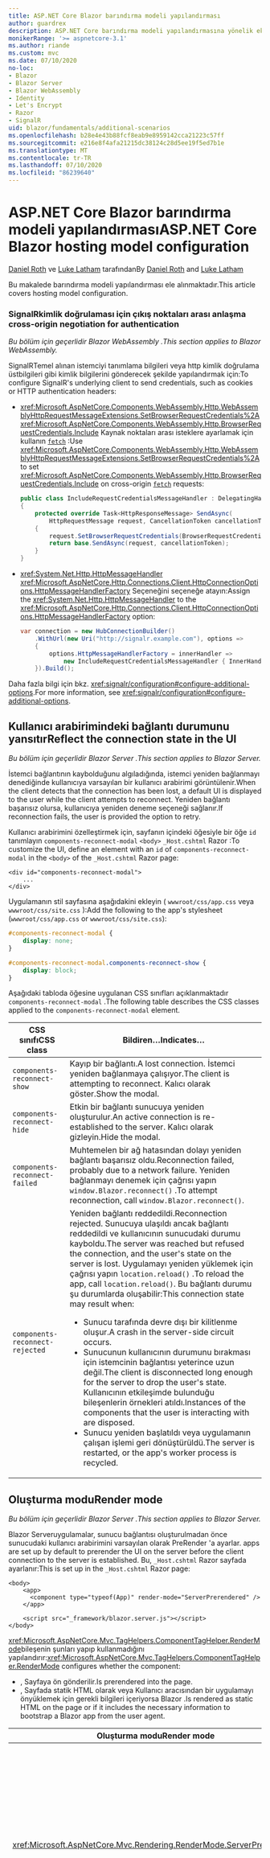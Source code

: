 ```yaml
---
title: ASP.NET Core Blazor barındırma modeli yapılandırması
author: guardrex
description: ASP.NET Core barındırma modeli yapılandırmasına yönelik ek senaryolar hakkında bilgi edinin Blazor .
monikerRange: '>= aspnetcore-3.1'
ms.author: riande
ms.custom: mvc
ms.date: 07/10/2020
no-loc:
- Blazor
- Blazor Server
- Blazor WebAssembly
- Identity
- Let's Encrypt
- Razor
- SignalR
uid: blazor/fundamentals/additional-scenarios
ms.openlocfilehash: b28e4e43b88fcf8eab9e8959142cca21223c57ff
ms.sourcegitcommit: e216e8f4afa21215dc38124c28d5ee19f5ed7b1e
ms.translationtype: MT
ms.contentlocale: tr-TR
ms.lasthandoff: 07/10/2020
ms.locfileid: "86239640"
---
```

# <a name="aspnet-core-blazor-hosting-model-configuration"></a><span data-ttu-id="b8b87-103">ASP.NET Core Blazor barındırma modeli yapılandırması</span><span class="sxs-lookup"><span data-stu-id="b8b87-103">ASP.NET Core Blazor hosting model configuration</span></span>

<span data-ttu-id="b8b87-104">[Daniel Roth](https://github.com/danroth27) ve [Luke Latham](https://github.com/guardrex) tarafından</span><span class="sxs-lookup"><span data-stu-id="b8b87-104">By [Daniel Roth](https://github.com/danroth27) and [Luke Latham](https://github.com/guardrex)</span></span>

<span data-ttu-id="b8b87-105">Bu makalede barındırma modeli yapılandırması ele alınmaktadır.</span><span class="sxs-lookup"><span data-stu-id="b8b87-105">This article covers hosting model configuration.</span></span>

### <a name="signalr-cross-origin-negotiation-for-authentication"></a>SignalR<span data-ttu-id="b8b87-106">kimlik doğrulaması için çıkış noktaları arası anlaşma</span><span class="sxs-lookup"><span data-stu-id="b8b87-106"> cross-origin negotiation for authentication</span></span>

<span data-ttu-id="b8b87-107">*Bu bölüm için geçerlidir Blazor WebAssembly .*</span><span class="sxs-lookup"><span data-stu-id="b8b87-107">*This section applies to Blazor WebAssembly.*</span></span>

<span data-ttu-id="b8b87-108">SignalRTemel alınan istemciyi tanımlama bilgileri veya http kimlik doğrulama üstbilgileri gibi kimlik bilgilerini gönderecek şekilde yapılandırmak için:</span><span class="sxs-lookup"><span data-stu-id="b8b87-108">To configure SignalR's underlying client to send credentials, such as cookies or HTTP authentication headers:</span></span>

* <span data-ttu-id="b8b87-109"><xref:Microsoft.AspNetCore.Components.WebAssembly.Http.WebAssemblyHttpRequestMessageExtensions.SetBrowserRequestCredentials%2A> <xref:Microsoft.AspNetCore.Components.WebAssembly.Http.BrowserRequestCredentials.Include> Kaynak noktaları arası isteklere ayarlamak için kullanın [`fetch`](https://developer.mozilla.org/docs/Web/API/Fetch_API/Using_Fetch) :</span><span class="sxs-lookup"><span data-stu-id="b8b87-109">Use <xref:Microsoft.AspNetCore.Components.WebAssembly.Http.WebAssemblyHttpRequestMessageExtensions.SetBrowserRequestCredentials%2A> to set <xref:Microsoft.AspNetCore.Components.WebAssembly.Http.BrowserRequestCredentials.Include> on cross-origin [`fetch`](https://developer.mozilla.org/docs/Web/API/Fetch_API/Using_Fetch) requests:</span></span>

  ```csharp
  public class IncludeRequestCredentialsMessageHandler : DelegatingHandler
  {
      protected override Task<HttpResponseMessage> SendAsync(
          HttpRequestMessage request, CancellationToken cancellationToken)
      {
          request.SetBrowserRequestCredentials(BrowserRequestCredentials.Include);
          return base.SendAsync(request, cancellationToken);
      }
  }
  ```

* <span data-ttu-id="b8b87-110"><xref:System.Net.Http.HttpMessageHandler> <xref:Microsoft.AspNetCore.Http.Connections.Client.HttpConnectionOptions.HttpMessageHandlerFactory> Seçeneğini seçeneğe atayın:</span><span class="sxs-lookup"><span data-stu-id="b8b87-110">Assign the <xref:System.Net.Http.HttpMessageHandler> to the <xref:Microsoft.AspNetCore.Http.Connections.Client.HttpConnectionOptions.HttpMessageHandlerFactory> option:</span></span>

  ```csharp
  var connection = new HubConnectionBuilder()
      .WithUrl(new Uri("http://signalr.example.com"), options =>
      {
          options.HttpMessageHandlerFactory = innerHandler => 
              new IncludeRequestCredentialsMessageHandler { InnerHandler = innerHandler };
      }).Build();
  ```

<span data-ttu-id="b8b87-111">Daha fazla bilgi için bkz. <xref:signalr/configuration#configure-additional-options>.</span><span class="sxs-lookup"><span data-stu-id="b8b87-111">For more information, see <xref:signalr/configuration#configure-additional-options>.</span></span>

## <a name="reflect-the-connection-state-in-the-ui"></a><span data-ttu-id="b8b87-112">Kullanıcı arabirimindeki bağlantı durumunu yansıtır</span><span class="sxs-lookup"><span data-stu-id="b8b87-112">Reflect the connection state in the UI</span></span>

<span data-ttu-id="b8b87-113">*Bu bölüm için geçerlidir Blazor Server .*</span><span class="sxs-lookup"><span data-stu-id="b8b87-113">*This section applies to Blazor Server.*</span></span>

<span data-ttu-id="b8b87-114">İstemci bağlantının kaybolduğunu algıladığında, istemci yeniden bağlanmayı denediğinde kullanıcıya varsayılan bir kullanıcı arabirimi görüntülenir.</span><span class="sxs-lookup"><span data-stu-id="b8b87-114">When the client detects that the connection has been lost, a default UI is displayed to the user while the client attempts to reconnect.</span></span> <span data-ttu-id="b8b87-115">Yeniden bağlantı başarısız olursa, kullanıcıya yeniden deneme seçeneği sağlanır.</span><span class="sxs-lookup"><span data-stu-id="b8b87-115">If reconnection fails, the user is provided the option to retry.</span></span>

<span data-ttu-id="b8b87-116">Kullanıcı arabirimini özelleştirmek için, sayfanın içindeki öğesiyle bir öğe `id` tanımlayın `components-reconnect-modal` `<body>` `_Host.cshtml` Razor :</span><span class="sxs-lookup"><span data-stu-id="b8b87-116">To customize the UI, define an element with an `id` of `components-reconnect-modal` in the `<body>` of the `_Host.cshtml` Razor page:</span></span>

```cshtml
<div id="components-reconnect-modal">
    ...
</div>
```

<span data-ttu-id="b8b87-117">Uygulamanın stil sayfasına aşağıdakini ekleyin ( `wwwroot/css/app.css` veya `wwwroot/css/site.css` ):</span><span class="sxs-lookup"><span data-stu-id="b8b87-117">Add the following to the app's stylesheet (`wwwroot/css/app.css` or `wwwroot/css/site.css`):</span></span>

```css
#components-reconnect-modal {
    display: none;
}

#components-reconnect-modal.components-reconnect-show {
    display: block;
}
```

<span data-ttu-id="b8b87-118">Aşağıdaki tabloda öğesine uygulanan CSS sınıfları açıklanmaktadır `components-reconnect-modal` .</span><span class="sxs-lookup"><span data-stu-id="b8b87-118">The following table describes the CSS classes applied to the `components-reconnect-modal` element.</span></span>

| <span data-ttu-id="b8b87-119">CSS sınıfı</span><span class="sxs-lookup"><span data-stu-id="b8b87-119">CSS class</span></span>                       | <span data-ttu-id="b8b87-120">Bildiren&hellip;</span><span class="sxs-lookup"><span data-stu-id="b8b87-120">Indicates&hellip;</span></span> |
| ------------------------------- | ----------------- |
| `components-reconnect-show`     | <span data-ttu-id="b8b87-121">Kayıp bir bağlantı.</span><span class="sxs-lookup"><span data-stu-id="b8b87-121">A lost connection.</span></span> <span data-ttu-id="b8b87-122">İstemci yeniden bağlanmaya çalışıyor.</span><span class="sxs-lookup"><span data-stu-id="b8b87-122">The client is attempting to reconnect.</span></span> <span data-ttu-id="b8b87-123">Kalıcı olarak göster.</span><span class="sxs-lookup"><span data-stu-id="b8b87-123">Show the modal.</span></span> |
| `components-reconnect-hide`     | <span data-ttu-id="b8b87-124">Etkin bir bağlantı sunucuya yeniden oluşturulur.</span><span class="sxs-lookup"><span data-stu-id="b8b87-124">An active connection is re-established to the server.</span></span> <span data-ttu-id="b8b87-125">Kalıcı olarak gizleyin.</span><span class="sxs-lookup"><span data-stu-id="b8b87-125">Hide the modal.</span></span> |
| `components-reconnect-failed`   | <span data-ttu-id="b8b87-126">Muhtemelen bir ağ hatasından dolayı yeniden bağlantı başarısız oldu.</span><span class="sxs-lookup"><span data-stu-id="b8b87-126">Reconnection failed, probably due to a network failure.</span></span> <span data-ttu-id="b8b87-127">Yeniden bağlanmayı denemek için çağrısı yapın `window.Blazor.reconnect()` .</span><span class="sxs-lookup"><span data-stu-id="b8b87-127">To attempt reconnection, call `window.Blazor.reconnect()`.</span></span> |
| `components-reconnect-rejected` | <span data-ttu-id="b8b87-128">Yeniden bağlantı reddedildi.</span><span class="sxs-lookup"><span data-stu-id="b8b87-128">Reconnection rejected.</span></span> <span data-ttu-id="b8b87-129">Sunucuya ulaşıldı ancak bağlantı reddedildi ve kullanıcının sunucudaki durumu kayboldu.</span><span class="sxs-lookup"><span data-stu-id="b8b87-129">The server was reached but refused the connection, and the user's state on the server is lost.</span></span> <span data-ttu-id="b8b87-130">Uygulamayı yeniden yüklemek için çağrısı yapın `location.reload()` .</span><span class="sxs-lookup"><span data-stu-id="b8b87-130">To reload the app, call `location.reload()`.</span></span> <span data-ttu-id="b8b87-131">Bu bağlantı durumu şu durumlarda oluşabilir:</span><span class="sxs-lookup"><span data-stu-id="b8b87-131">This connection state may result when:</span></span><ul><li><span data-ttu-id="b8b87-132">Sunucu tarafında devre dışı bir kilitlenme oluşur.</span><span class="sxs-lookup"><span data-stu-id="b8b87-132">A crash in the server-side circuit occurs.</span></span></li><li><span data-ttu-id="b8b87-133">Sunucunun kullanıcının durumunu bırakması için istemcinin bağlantısı yeterince uzun değil.</span><span class="sxs-lookup"><span data-stu-id="b8b87-133">The client is disconnected long enough for the server to drop the user's state.</span></span> <span data-ttu-id="b8b87-134">Kullanıcının etkileşimde bulunduğu bileşenlerin örnekleri atıldı.</span><span class="sxs-lookup"><span data-stu-id="b8b87-134">Instances of the components that the user is interacting with are disposed.</span></span></li><li><span data-ttu-id="b8b87-135">Sunucu yeniden başlatıldı veya uygulamanın çalışan işlemi geri dönüştürüldü.</span><span class="sxs-lookup"><span data-stu-id="b8b87-135">The server is restarted, or the app's worker process is recycled.</span></span></li></ul> |

## <a name="render-mode"></a><span data-ttu-id="b8b87-136">Oluşturma modu</span><span class="sxs-lookup"><span data-stu-id="b8b87-136">Render mode</span></span>

<span data-ttu-id="b8b87-137">*Bu bölüm için geçerlidir Blazor Server .*</span><span class="sxs-lookup"><span data-stu-id="b8b87-137">*This section applies to Blazor Server.*</span></span>

Blazor Server<span data-ttu-id="b8b87-138">uygulamalar, sunucu bağlantısı oluşturulmadan önce sunucudaki kullanıcı arabirimini varsayılan olarak PreRender 'a ayarlar.</span><span class="sxs-lookup"><span data-stu-id="b8b87-138"> apps are set up by default to prerender the UI on the server before the client connection to the server is established.</span></span> <span data-ttu-id="b8b87-139">Bu, `_Host.cshtml` Razor sayfada ayarlanır:</span><span class="sxs-lookup"><span data-stu-id="b8b87-139">This is set up in the `_Host.cshtml` Razor page:</span></span>

```cshtml
<body>
    <app>
      <component type="typeof(App)" render-mode="ServerPrerendered" />
    </app>

    <script src="_framework/blazor.server.js"></script>
</body>
```

<span data-ttu-id="b8b87-140"><xref:Microsoft.AspNetCore.Mvc.TagHelpers.ComponentTagHelper.RenderMode>bileşenin şunları yapıp kullanmadığını yapılandırır:</span><span class="sxs-lookup"><span data-stu-id="b8b87-140"><xref:Microsoft.AspNetCore.Mvc.TagHelpers.ComponentTagHelper.RenderMode> configures whether the component:</span></span>

* <span data-ttu-id="b8b87-141">, Sayfaya ön gönderilir.</span><span class="sxs-lookup"><span data-stu-id="b8b87-141">Is prerendered into the page.</span></span>
* <span data-ttu-id="b8b87-142">, Sayfada statik HTML olarak veya Kullanıcı aracısından bir uygulamayı önyüklemek için gerekli bilgileri içeriyorsa Blazor .</span><span class="sxs-lookup"><span data-stu-id="b8b87-142">Is rendered as static HTML on the page or if it includes the necessary information to bootstrap a Blazor app from the user agent.</span></span>

| <span data-ttu-id="b8b87-143">Oluşturma modu</span><span class="sxs-lookup"><span data-stu-id="b8b87-143">Render mode</span></span> | <span data-ttu-id="b8b87-144">Açıklama</span><span class="sxs-lookup"><span data-stu-id="b8b87-144">Description</span></span> |
| --- | --- |
| <xref:Microsoft.AspNetCore.Mvc.Rendering.RenderMode.ServerPrerendered> | <span data-ttu-id="b8b87-145">Bileşeni statik HTML olarak işler ve uygulama için bir işaret içerir Blazor Server .</span><span class="sxs-lookup"><span data-stu-id="b8b87-145">Renders the component into static HTML and includes a marker for a Blazor Server app.</span></span> <span data-ttu-id="b8b87-146">Kullanıcı Aracısı başladığında, bu işaretleyici bir uygulamayı önyüklemek için kullanılır Blazor .</span><span class="sxs-lookup"><span data-stu-id="b8b87-146">When the user-agent starts, this marker is used to bootstrap a Blazor app.</span></span> |
| <xref:Microsoft.AspNetCore.Mvc.Rendering.RenderMode.Server> | <span data-ttu-id="b8b87-147">Bir uygulama için işaretleyici işler Blazor Server .</span><span class="sxs-lookup"><span data-stu-id="b8b87-147">Renders a marker for a Blazor Server app.</span></span> <span data-ttu-id="b8b87-148">Bileşen çıkışı dahil değildir.</span><span class="sxs-lookup"><span data-stu-id="b8b87-148">Output from the component isn't included.</span></span> <span data-ttu-id="b8b87-149">Kullanıcı Aracısı başladığında, bu işaretleyici bir uygulamayı önyüklemek için kullanılır Blazor .</span><span class="sxs-lookup"><span data-stu-id="b8b87-149">When the user-agent starts, this marker is used to bootstrap a Blazor app.</span></span> |
| <xref:Microsoft.AspNetCore.Mvc.Rendering.RenderMode.Static> | <span data-ttu-id="b8b87-150">Bileşeni statik HTML olarak işler.</span><span class="sxs-lookup"><span data-stu-id="b8b87-150">Renders the component into static HTML.</span></span> |

<span data-ttu-id="b8b87-151">Statik HTML sayfasından sunucu bileşenleri işleme desteklenmiyor.</span><span class="sxs-lookup"><span data-stu-id="b8b87-151">Rendering server components from a static HTML page isn't supported.</span></span>

## <a name="configure-the-signalr-client-for-blazor-server-apps"></a><span data-ttu-id="b8b87-152">SignalRUygulamalar için istemciyi yapılandırma Blazor Server</span><span class="sxs-lookup"><span data-stu-id="b8b87-152">Configure the SignalR client for Blazor Server apps</span></span>

<span data-ttu-id="b8b87-153">*Bu bölüm için geçerlidir Blazor Server .*</span><span class="sxs-lookup"><span data-stu-id="b8b87-153">*This section applies to Blazor Server.*</span></span>

<span data-ttu-id="b8b87-154">SignalRDosyadaki uygulamalar tarafından kullanılan istemciyi yapılandırın Blazor Server `Pages/_Host.cshtml` .</span><span class="sxs-lookup"><span data-stu-id="b8b87-154">Configure the SignalR client used by Blazor Server apps in the `Pages/_Host.cshtml` file.</span></span> <span data-ttu-id="b8b87-155">`Blazor.start` `_framework/blazor.server.js` Komut dosyasını ve etiketinin arkasına çağrı yapan bir betik yerleştirin `</body>` .</span><span class="sxs-lookup"><span data-stu-id="b8b87-155">Place a script that calls `Blazor.start` after the `_framework/blazor.server.js` script and inside the `</body>` tag.</span></span>

### <a name="logging"></a><span data-ttu-id="b8b87-156">Günlüğe kaydetme</span><span class="sxs-lookup"><span data-stu-id="b8b87-156">Logging</span></span>

<span data-ttu-id="b8b87-157">SignalRİstemci günlüğünü yapılandırmak için:</span><span class="sxs-lookup"><span data-stu-id="b8b87-157">To configure SignalR client logging:</span></span>

* <span data-ttu-id="b8b87-158">`autostart="false"`Betiğin etiketine bir öznitelik ekleyin `<script>` `blazor.server.js` .</span><span class="sxs-lookup"><span data-stu-id="b8b87-158">Add an `autostart="false"` attribute to the `<script>` tag for the `blazor.server.js` script.</span></span>
* <span data-ttu-id="b8b87-159">`configureSignalR` `configureLogging` İstemci Oluşturucu üzerinde günlük düzeyiyle çağıran bir yapılandırma nesnesi () geçirin.</span><span class="sxs-lookup"><span data-stu-id="b8b87-159">Pass in a configuration object (`configureSignalR`) that calls `configureLogging` with the log level on the client builder.</span></span>

```cshtml
    ...

    <script src="_framework/blazor.server.js" autostart="false"></script>
    <script>
      Blazor.start({
        configureSignalR: function (builder) {
          builder.configureLogging("information");
        }
      });
    </script>
</body>
```

<span data-ttu-id="b8b87-160">Yukarıdaki örnekte, `information` günlük düzeyine eşdeğerdir <xref:Microsoft.Extensions.Logging.LogLevel.Information?displayProperty=nameWithType> .</span><span class="sxs-lookup"><span data-stu-id="b8b87-160">In the preceding example, `information` is equivalent to a log level of <xref:Microsoft.Extensions.Logging.LogLevel.Information?displayProperty=nameWithType>.</span></span>

### <a name="modify-the-reconnection-handler"></a><span data-ttu-id="b8b87-161">Yeniden bağlanma işleyicisini değiştirme</span><span class="sxs-lookup"><span data-stu-id="b8b87-161">Modify the reconnection handler</span></span>

<span data-ttu-id="b8b87-162">Yeniden bağlantı işleyicisinin devre bağlantı olayları, şu gibi özel davranışlar için değiştirilebilir:</span><span class="sxs-lookup"><span data-stu-id="b8b87-162">The reconnection handler's circuit connection events can be modified for custom behaviors, such as:</span></span>

* <span data-ttu-id="b8b87-163">Bağlantı kesildiğinde kullanıcıya bildirimde bulunur.</span><span class="sxs-lookup"><span data-stu-id="b8b87-163">To notify the user if the connection is dropped.</span></span>
* <span data-ttu-id="b8b87-164">Bir devre bağlıyken günlüğe kaydetme (istemciden) gerçekleştirmek için.</span><span class="sxs-lookup"><span data-stu-id="b8b87-164">To perform logging (from the client) when a circuit is connected.</span></span>

<span data-ttu-id="b8b87-165">Bağlantı olaylarını değiştirmek için:</span><span class="sxs-lookup"><span data-stu-id="b8b87-165">To modify the connection events:</span></span>

* <span data-ttu-id="b8b87-166">`autostart="false"`Betiğin etiketine bir öznitelik ekleyin `<script>` `blazor.server.js` .</span><span class="sxs-lookup"><span data-stu-id="b8b87-166">Add an `autostart="false"` attribute to the `<script>` tag for the `blazor.server.js` script.</span></span>
* <span data-ttu-id="b8b87-167">Bırakılan bağlantılar ( `onConnectionDown` ) ve kurulan/yeniden kurulan bağlantılar () için bağlantı değişiklikleri için geri çağırmaları kaydedin `onConnectionUp` .</span><span class="sxs-lookup"><span data-stu-id="b8b87-167">Register callbacks for connection changes for dropped connections (`onConnectionDown`) and established/re-established connections (`onConnectionUp`).</span></span> <span data-ttu-id="b8b87-168">**Her ikisi** `onConnectionDown` ve `onConnectionUp` belirtilmelidir.</span><span class="sxs-lookup"><span data-stu-id="b8b87-168">**Both** `onConnectionDown` and `onConnectionUp` must be specified.</span></span>

```cshtml
    ...

    <script src="_framework/blazor.server.js" autostart="false"></script>
    <script>
      Blazor.start({
        reconnectionHandler: {
          onConnectionDown: (options, error) => console.error(error);
          onConnectionUp: () => console.log("Up, up, and away!");
        }
      });
    </script>
</body>
```

### <a name="adjust-the-reconnection-retry-count-and-interval"></a><span data-ttu-id="b8b87-169">Yeniden bağlantı yeniden deneme sayısını ve aralığını ayarlama</span><span class="sxs-lookup"><span data-stu-id="b8b87-169">Adjust the reconnection retry count and interval</span></span>

<span data-ttu-id="b8b87-170">Yeniden bağlantı yeniden deneme sayısını ve aralığını ayarlamak için:</span><span class="sxs-lookup"><span data-stu-id="b8b87-170">To adjust the reconnection retry count and interval:</span></span>

* <span data-ttu-id="b8b87-171">`autostart="false"`Betiğin etiketine bir öznitelik ekleyin `<script>` `blazor.server.js` .</span><span class="sxs-lookup"><span data-stu-id="b8b87-171">Add an `autostart="false"` attribute to the `<script>` tag for the `blazor.server.js` script.</span></span>
* <span data-ttu-id="b8b87-172">`maxRetries`Her yeniden deneme girişimi için izin verilen yeniden deneme sayısını () ve süreyi milisaniye cinsinden ayarlayın ( `retryIntervalMilliseconds` ).</span><span class="sxs-lookup"><span data-stu-id="b8b87-172">Set the number of retries (`maxRetries`) and period in milliseconds permitted for each retry attempt (`retryIntervalMilliseconds`).</span></span>

```cshtml
    ...

    <script src="_framework/blazor.server.js" autostart="false"></script>
    <script>
      Blazor.start({
        reconnectionOptions: {
          maxRetries: 3,
          retryIntervalMilliseconds: 2000
        }
      });
    </script>
</body>
```

### <a name="hide-or-replace-the-reconnection-display"></a><span data-ttu-id="b8b87-173">Yeniden bağlantı görüntüsünü gizleme veya değiştirme</span><span class="sxs-lookup"><span data-stu-id="b8b87-173">Hide or replace the reconnection display</span></span>

<span data-ttu-id="b8b87-174">Yeniden bağlantı görüntüsünü gizlemek için:</span><span class="sxs-lookup"><span data-stu-id="b8b87-174">To hide the reconnection display:</span></span>

* <span data-ttu-id="b8b87-175">`autostart="false"`Betiğin etiketine bir öznitelik ekleyin `<script>` `blazor.server.js` .</span><span class="sxs-lookup"><span data-stu-id="b8b87-175">Add an `autostart="false"` attribute to the `<script>` tag for the `blazor.server.js` script.</span></span>
* <span data-ttu-id="b8b87-176">Yeniden bağlantı işleyicisini `_reconnectionDisplay` boş bir nesneye ayarlayın ( `{}` veya `new Object()` ).</span><span class="sxs-lookup"><span data-stu-id="b8b87-176">Set the reconnection handler's `_reconnectionDisplay` to an empty object (`{}` or `new Object()`).</span></span>

```cshtml
    ...

    <script src="_framework/blazor.server.js" autostart="false"></script>
    <script>
      window.addEventListener('beforeunload', function () {
        Blazor.defaultReconnectionHandler._reconnectionDisplay = {};
      });
    </script>
</body>
```

<span data-ttu-id="b8b87-177">Yeniden bağlantı görüntüsünü değiştirmek için, `_reconnectionDisplay` Önceki örnekte görüntülenecek öğe olarak ayarlayın:</span><span class="sxs-lookup"><span data-stu-id="b8b87-177">To replace the reconnection display, set `_reconnectionDisplay` in the preceding example to the element for display:</span></span>

```javascript
Blazor.defaultReconnectionHandler._reconnectionDisplay = 
  document.getElementById("{ELEMENT ID}");
```

<span data-ttu-id="b8b87-178">Yer tutucu, `{ELEMENT ID}` görüntülenecek HTML ÖĞESININ kimliğidir.</span><span class="sxs-lookup"><span data-stu-id="b8b87-178">The placeholder `{ELEMENT ID}` is the ID of the HTML element to display.</span></span>

## <a name="additional-resources"></a><span data-ttu-id="b8b87-179">Ek kaynaklar</span><span class="sxs-lookup"><span data-stu-id="b8b87-179">Additional resources</span></span>

* <xref:fundamentals/logging/index>
